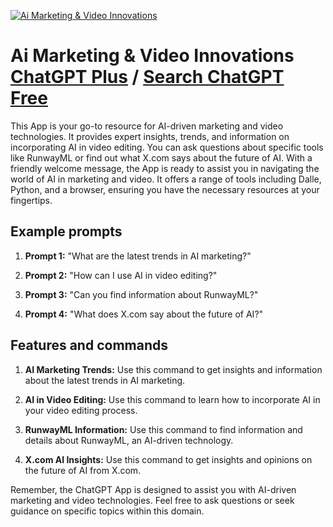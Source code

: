 
[![Ai Marketing & Video Innovations](https://files.oaiusercontent.com/file-up8ZjRjSOMTnwXbWApXcYnY5?se=2123-10-18T08%3A43%3A12Z&sp=r&sv=2021-08-06&sr=b&rscc=max-age%3D31536000%2C%20immutable&rscd=attachment%3B%20filename%3Dchrisvanvleuten_Create_an_image_that_can_serve_as_a_model_for_m_1d2680fc-d2bf-49e8-95bb-eecec7367ed5.png&sig=cat5qeos7fGMOhLA9xeBOX1WznRPJVPQJ6JHPRFr2do%3D)](https://chat.openai.com/g/g-YJKPEzG9i-ai-marketing-video-innovations)

# Ai Marketing & Video Innovations [ChatGPT Plus](https://chat.openai.com/g/g-YJKPEzG9i-ai-marketing-video-innovations) / [Search ChatGPT Free](https://gptcall.net/index.html#/?search=Ai%20Marketing%20%26%20Video%20Innovations)

This App is your go-to resource for AI-driven marketing and video technologies. It provides expert insights, trends, and information on incorporating AI in video editing. You can ask questions about specific tools like RunwayML or find out what X.com says about the future of AI. With a friendly welcome message, the App is ready to assist you in navigating the world of AI in marketing and video. It offers a range of tools including Dalle, Python, and a browser, ensuring you have the necessary resources at your fingertips.

## Example prompts

1. **Prompt 1:** "What are the latest trends in AI marketing?"

2. **Prompt 2:** "How can I use AI in video editing?"

3. **Prompt 3:** "Can you find information about RunwayML?"

4. **Prompt 4:** "What does X.com say about the future of AI?"

## Features and commands

1. **AI Marketing Trends:** Use this command to get insights and information about the latest trends in AI marketing.

2. **AI in Video Editing:** Use this command to learn how to incorporate AI in your video editing process.

3. **RunwayML Information:** Use this command to find information and details about RunwayML, an AI-driven technology.

4. **X.com AI Insights:** Use this command to get insights and opinions on the future of AI from X.com.

Remember, the ChatGPT App is designed to assist you with AI-driven marketing and video technologies. Feel free to ask questions or seek guidance on specific topics within this domain.


